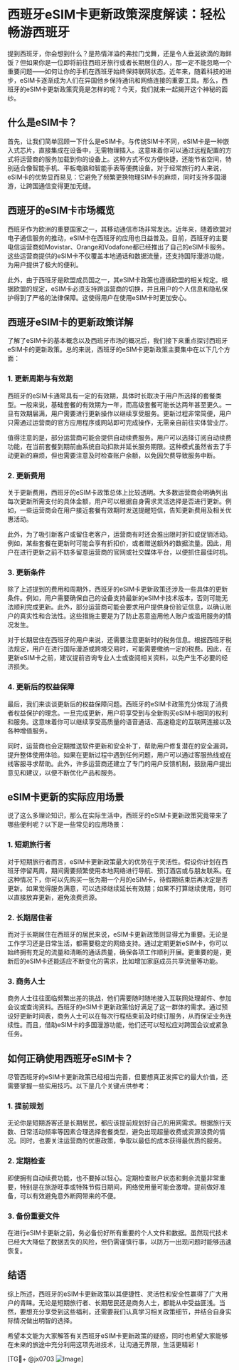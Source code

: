 # 西班牙eSIM卡更新政策深度解读：轻松畅游西班牙

提到西班牙，你会想到什么？是热情洋溢的弗拉门戈舞，还是令人垂涎欲滴的海鲜饭？但如果你是一位即将前往西班牙旅行或者长期居住的人，那一定不能忽略一个重要问题——如何让你的手机在西班牙始终保持联网状态。近年来，随着科技的进步，eSIM卡逐渐成为人们在异国他乡保持通讯和网络连接的重要工具。那么，西班牙的eSIM卡更新政策究竟是怎样的呢？今天，我们就来一起揭开这个神秘的面纱。

## 什么是eSIM卡？

首先，让我们简单回顾一下什么是eSIM卡。与传统SIM卡不同，eSIM卡是一种嵌入式芯片，直接集成在设备中，无需物理插入。这意味着你可以通过远程配置的方式将运营商的服务加载到你的设备上。这种方式不仅方便快捷，还能节省空间，特别适合像智能手机、平板电脑和智能手表等便携设备。对于经常旅行的人来说，eSIM卡的优势显而易见：它避免了频繁更换物理SIM卡的麻烦，同时支持多国漫游，让跨国通信变得更加无缝。

## 西班牙的eSIM卡市场概览

西班牙作为欧洲的重要国家之一，其移动通信市场非常发达。近年来，随着欧盟对电子通信服务的推动，eSIM卡在西班牙的应用也日益普及。目前，西班牙的主要电信运营商如Movistar、Orange和Vodafone都已经推出了自己的eSIM卡服务。这些运营商提供的eSIM卡不仅覆盖本地通话和数据流量，还支持国际漫游功能，为用户提供了极大的便利。

此外，由于西班牙是欧盟成员国之一，其eSIM卡政策也遵循欧盟的相关规定。根据欧盟的规定，eSIM卡必须支持跨运营商的切换，并且用户的个人信息和隐私保护得到了严格的法律保障。这使得用户在使用eSIM卡时更加安心。

## 西班牙eSIM卡的更新政策详解

了解了eSIM卡的基本概念以及西班牙市场的概况后，我们接下来重点探讨西班牙eSIM卡的更新政策。总的来说，西班牙的eSIM卡更新政策主要集中在以下几个方面：

### 1. 更新周期与有效期

西班牙的eSIM卡通常具有一定的有效期，具体时长取决于用户所选择的套餐类型。一般来说，基础套餐的有效期为一年，而高级套餐可能长达两年甚至更久。一旦有效期届满，用户需要进行更新操作以继续享受服务。更新过程非常简便，用户只需通过运营商的官方应用程序或网站即可完成操作，无需亲自前往实体营业厅。

值得注意的是，部分运营商可能会提供自动续费服务。用户可以选择订阅自动续费功能，在当前套餐到期前由系统自动扣款并延长服务期限。这种模式虽然省去了手动更新的麻烦，但也需要注意及时检查账户余额，以免因欠费导致服务中断。

### 2. 更新费用

关于更新费用，西班牙的eSIM卡政策总体上比较透明。大多数运营商会明确列出每次更新所需支付的具体金额，用户可以根据自身需求灵活选择是否进行更新。例如，一些运营商会在用户接近套餐有效期时发送提醒短信，告知更新费用及相关优惠活动。

此外，为了吸引新客户或留住老客户，运营商有时还会推出限时折扣或促销活动。例如，某些套餐在更新时可能会享有折扣价，或者赠送额外的数据流量。因此，用户在进行更新之前不妨多留意运营商的官网或社交媒体平台，以便抓住最佳时机。

### 3. 更新条件

除了上述提到的费用和周期外，西班牙的eSIM卡更新政策还涉及一些具体的更新条件。例如，用户需要确保自己的设备支持最新的eSIM卡技术版本，否则可能无法顺利完成更新。此外，部分运营商可能会要求用户提供身份验证信息，以确认账户的真实性和合法性。这些措施主要是为了防止恶意盗用他人账户或滥用服务的情况发生。

对于长期居住在西班牙的用户来说，还需要注意更新时的税务信息。根据西班牙税法规定，用户在进行国际漫游或跨境交易时，可能需要缴纳一定的税费。因此，在更新eSIM卡之前，建议提前咨询专业人士或查阅相关资料，以免产生不必要的经济损失。

### 4. 更新后的权益保障

最后，我们来谈谈更新后的权益保障问题。西班牙的eSIM卡政策充分体现了消费者权益保护的理念。一旦完成更新，用户将享受到与全新购买eSIM卡相同的权利和服务。这意味着你可以继续享受高质量的语音通话、高速稳定的互联网连接以及各种增值服务。

同时，运营商也会定期推送软件更新和安全补丁，帮助用户修复潜在的安全漏洞，提升整体使用体验。如果在更新过程中遇到任何问题，用户可以通过客服热线或在线客服寻求帮助。此外，许多运营商还建立了专门的用户反馈机制，鼓励用户提出意见和建议，以便不断优化产品和服务。

## eSIM卡更新的实际应用场景

说了这么多理论知识，那么在实际生活中，西班牙的eSIM卡更新政策究竟带来了哪些便利呢？以下是一些常见的应用场景：

### 1. 短期旅行者

对于短期旅行者而言，eSIM卡更新政策最大的优势在于灵活性。假设你计划在西班牙停留两周，期间需要频繁使用本地网络进行导航、预订酒店或与朋友联系。在这种情况下，你可以先购买一张为期一个月的eSIM卡，待假期结束后再决定是否更新。如果觉得服务满意，可以选择继续延长有效期；如果不打算继续使用，则可以直接放弃更新，避免浪费资源。

### 2. 长期居住者

而对于长期居住在西班牙的居民来说，eSIM卡更新政策则显得尤为重要。无论是工作学习还是日常生活，都需要稳定的网络支持。通过定期更新eSIM卡，你可以始终拥有充足的流量和清晰的通话质量，确保各项工作顺利开展。更重要的是，更新后的eSIM卡还能适应不断变化的需求，比如增加家庭成员共享流量等功能。

### 3. 商务人士

商务人士往往面临频繁出差的挑战，他们需要随时随地接入互联网处理邮件、参加会议或查询资料。西班牙的eSIM卡更新政策恰好满足了这一群体的需求。通过预设好更新时间表，商务人士可以在每次行程结束前及时续订服务，从而保证业务连续性。而且，借助eSIM卡的多国漫游功能，他们还可以轻松应对跨国会议或紧急任务。

## 如何正确使用西班牙eSIM卡？

尽管西班牙的eSIM卡更新政策已经相当完善，但要想真正发挥它的最大价值，还需要掌握一些实用技巧。以下是几个关键点供参考：

### 1. 提前规划

无论你是短期游客还是长期居民，都应该提前规划好自己的用网需求。根据旅行天数、日常活动频率等因素合理选择套餐类型，避免出现超量收费或资源浪费的情况。同时，也要关注运营商的优惠政策，争取以最低的成本获得最优质的服务。

### 2. 定期检查

即使拥有自动续费功能，也不要掉以轻心。定期检查账户状态和剩余流量非常重要，特别是在旅游旺季或特殊节假日期间，网络使用量可能会激增。提前做好准备，可以有效避免意外断网带来的不便。

### 3. 备份重要文件

在进行eSIM卡更新之前，务必备份好所有重要的个人文件和数据。虽然现代技术已经大大降低了数据丢失的风险，但仍需谨慎行事，以防万一出现问题时能够迅速恢复。

## 结语

综上所述，西班牙的eSIM卡更新政策以其便捷性、灵活性和安全性赢得了广大用户的青睐。无论是短期旅行者、长期居民还是商务人士，都能从中受益匪浅。当然，要想充分享受到这些福利，还需要我们认真学习相关政策细节，并结合自身实际情况做出明智的选择。

希望本文能为大家解答有关西班牙eSIM卡更新政策的疑惑，同时也希望大家能够在未来的旅途中充分利用这项先进技术，让沟通无界限，生活更精彩！

[TG💪+ @jx0703 ![Image](https://github.com/user-attachments/assets/dbca1d08-cadb-493c-b0ec-ad6f7a83f270)]